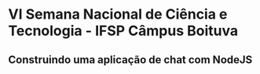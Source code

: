 # VI Semana Nacional de Ciência e Tecnologia - IFSP Câmpus Boituva
## Construindo uma aplicação de chat com NodeJS